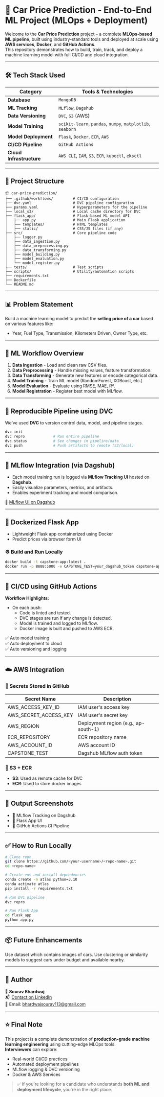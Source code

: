 
# 🚀 Car Price Prediction - End-to-End ML Project (MLOps + Deployment)

Welcome to the **Car Price Prediction** project – a complete **MLOps-based ML pipeline**, built using industry-standard tools and deployed at scale using **AWS services**, **Docker**, and **GitHub Actions**.  
This repository demonstrates how to build, train, track, and deploy a machine learning model with full CI/CD and cloud integration.

---

## 🛠️ Tech Stack Used

| Category              | Tools & Technologies                                      |
|----------------------|-----------------------------------------------------------|
| **Database**          | `MongoDB`                                                 |
| **ML Tracking**       | `MLflow`, `Dagshub`                                       |
| **Data Versioning**   | `DVC`, `S3` (AWS)                                         |
| **Model Training**    | `scikit-learn`, `pandas`, `numpy`, `matplotlib`, `seaborn` |
| **Model Deployment**  | `Flask`, `Docker`, `ECR`, `AWS`                           |
| **CI/CD Pipeline**    | `GitHub Actions`                                          |
| **Cloud Infrastructure** | `AWS CLI`, `IAM`, `S3`, `ECR`, `kubectl`, `eksctl`     |

---

## 📁 Project Structure

```
📦 car-price-prediction/
├── .github/workflows/         # CI/CD configuration
├── dvc.yaml                   # DVC pipeline configuration
├── params.yaml                # Hyperparameters for the pipeline
├── local_s3/                  # Local cache directory for DVC
├── flask_app/                 # Flask-based ML model API
│   ├── app.py                 # Main Flask application
│   ├── templates/             # HTML templates
│   ├── static/                # CSS/JS files (if any)
├── src/                       # Core pipeline code
│   ├── logger.py
│   ├── data_ingestion.py
│   ├── data_preprocessing.py
│   ├── data_transforming.py
│   ├── model_building.py
│   ├── model_evaluation.py
│   └── model_register.py
├── tests/                     # Test scripts
├── scripts/                   # Utility/automation scripts
├── requirements.txt
├── Dockerfile
└── README.md
```

---

## 📊 Problem Statement

Build a machine learning model to predict the **selling price of a car** based on various features like:
- Year, Fuel Type, Transmission, Kilometers Driven, Owner Type, etc.

---

## 🧪 ML Workflow Overview

1. **Data Ingestion** - Load and clean raw CSV files.
2. **Data Preprocessing** - Handle missing values, feature transformation.
3. **Data Transforming** - Generate new features or encode categorical data.
4. **Model Training** - Train ML model (RandomForest, XGBoost, etc.)
5. **Model Evaluation** - Evaluate using RMSE, MAE, R².
6. **Model Registration** - Register best model with MLflow.

---

## 🔁 Reproducible Pipeline using DVC

We’ve used **DVC** to version control data, model, and pipeline stages.

```bash
dvc init
dvc repro             # Run entire pipeline
dvc status            # See changes in pipeline/data
dvc push              # Push artifacts to remote (S3/local)
```

---

## 🧠 MLflow Integration (via Dagshub)

- Each model training run is logged via **MLflow Tracking UI** hosted on **Dagshub**.
- Easily visualize parameters, metrics, and artifacts.
- Enables experiment tracking and model comparison.

🔗 [MLflow UI on Dagshub](https://dagshub.com/your-username/your-repo-name.mlflow)

---

## 🐳 Dockerized Flask App

- Lightweight Flask app containerized using Docker
- Predict prices via browser form UI

### ⚙️ Build and Run Locally

```bash
docker build -t capstone-app:latest .
docker run -p 8888:5000 -e CAPSTONE_TEST=your_dagshub_token capstone-app:latest
```

---

## 🔄 CI/CD using GitHub Actions

**Workflow Highlights:**

- On each push:
  - Code is linted and tested.
  - DVC stages are run if any change is detected.
  - Model is trained and logged to MLflow.
  - Docker image is built and pushed to AWS ECR.

✅ Auto model training  
✅ Auto deployment to cloud  
✅ Auto versioning and logging

---

## ☁️ AWS Integration

### 🔐 Secrets Stored in GitHub

| Secret Name              | Description                      |
|--------------------------|----------------------------------|
| AWS_ACCESS_KEY_ID        | IAM user's access key            |
| AWS_SECRET_ACCESS_KEY    | IAM user's secret key            |
| AWS_REGION               | Deployment region (e.g., ap-south-1) |
| ECR_REPOSITORY           | ECR repository name              |
| AWS_ACCOUNT_ID           | AWS account ID                   |
| CAPSTONE_TEST            | Dagshub MLflow auth token        |

### 💾 S3 + ECR
- **S3**: Used as remote cache for DVC
- **ECR**: Used to store docker images

---

## 📸 Output Screenshots

- 📍 MLflow Tracking on Dagshub
- 📍 Flask App UI
- 📍 GitHub Actions CI Pipeline

---

## ✅ How to Run Locally

```bash
# Clone repo
git clone https://github.com/<your-username>/<repo-name>.git
cd <repo-name>

# Create env and install dependencies
conda create -n atlas python=3.10
conda activate atlas
pip install -r requirements.txt

# Run DVC pipeline
dvc repro

# Run Flask App
cd flask_app
python app.py
```

---

## 📦 Future Enhancements

Use dataset which contains images of cars. Use clustering or similarity models to suggest cars under budget and available nearby.

---

## 🙌 Author

👤 **Sourav Bhardwaj**  
📬 [Contact on LinkedIn](https://www.linkedin.com/in/sourav-bhardwaj-88b9b7212/)  
📧 Email: bhardwajsourav113@gmail.com

---

## ⭐ Final Note

This project is a complete demonstration of **production-grade machine learning engineering** using cutting-edge MLOps tools.  
**Interviewers** can explore:
- Real-world CI/CD practices
- Automated deployment pipelines
- MLflow logging & DVC versioning
- Docker & AWS Services

> ✅ If you're looking for a candidate who understands **both ML and deployment lifecycle**, you're in the right place.
